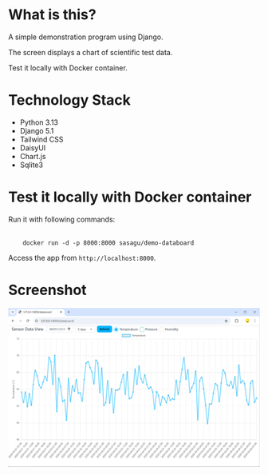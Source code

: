 # What is this?

A simple demonstration program using Django.

The screen displays a chart of scientific test data.

Test it locally with Docker container.

# Technology Stack

- Python 3.13
- Django 5.1
- Tailwind CSS
- DaisyUI
- Chart.js
- Sqlite3

# Test it locally with Docker container

Run it with following commands:

```
	
	docker run -d -p 8000:8000 sasagu/demo-databoard

```

Access the app from `http://localhost:8000`.

# Screenshot

![screenshot](https://raw.githubusercontent.com/marusasa/django-demo-databoard/refs/heads/master/django-demo-databoard.png)